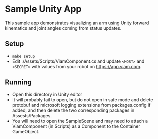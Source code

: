 # Sample Unity App

This sample app demonstrates visualizing an arm using Unity forward kinematics and joint angles coming from status updates.

## Setup

* `make setup`
* Edit ./Assets/Scripts/ViamComponent.cs and update `<HOST>` and `<SECRET>` with values from your robot on https://app.viam.com.

## Running

* Open this directory in Unity editor
* It will probably fail to open, but do not open in safe mode and delete protobuf and microsoft logging extensions from packages.config if added, and then delete the two corresponding packages in Assests/Packages.
* You will need to open the SampleScene and may need to attach a ViamComponent (in Scripts) as a Component to the Container GameObject.

